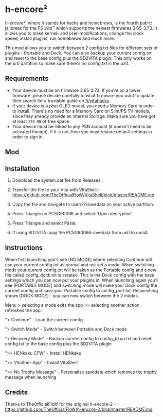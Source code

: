 # h-encore²

*h-encore²*, where *h* stands for hacks and homebrews, is the fourth public jailbreak for the *PS Vita™* which supports the newest firmwares 3.65-3.73. It allows you to make kernel- and user-modifications, change the clock speed, install plugins, run homebrews and much more.

This mod allows you to switch between 2 config.txt files for different sets of plugins - Portable and Dock. You can also backup your current config.txt and reset to the base config plus the SD2VITA plugin. This only works on the ur0 partition so make sure there's no config.txt in the ux0.

## Requirements

- Your device must be on firmware 3.65-3.73. If you're on a lower firmware, please decide carefully to what firmware you want to update, then search for a trustable guide on [/r/vitahacks](https://www.reddit.com/r/vitahacks/).
- If your device is a phat OLED model, you need a Memory Card in order to install. There's no need for a Memory Card on Slim/PS TV models, since they already provide an Internal Storage. Make sure you have got at least `270 MB` of free space.
- Your device must be linked to any PSN account (it doesn't need to be activated though). If it is not, then you must restore default settings in order to sign in.

## Mod
## Installation

1. Download the system.dat file from Releases.

2. Transfer the file to your Vita with VitaShell - https://github.com/TheOfficialFloW/VitaShell/blob/master/README.md

3. Copy the file and navigate to user/??/savedata on your active partition.

4. Press Triangle on PCSG90096 and select 'Open decrypted'.

5. Press Triangle and select Paste.

4. If using SD2VITA copy the PCSG90096 savedata from ux0 to uma0.

## Instructions

When first launching you'll see [NO MODE] where selecting Continue will use your current config.txt as normal and not set a mode. When switching mode your current config.txt will be taken as the Portable config and a new file called config_dock.txt is created. This is the Dock config with the base settings which you can now put your plugins in. When launching again you'll see [PORTABLE MODE] and switching mode will make your Dock config the current config and save your Portable config to config_port.txt. Relaunching shows [DOCK MODE] - you can now switch between the 2 modes.

Menu > selecting a mode exits the app >> selecting another action refreshes the app:

"> Continue" - Load the current config

"> Switch Mode" - Switch between Portable and Dock mode

"> Recovery Mode" - Backup current config to config_bkup.txt and reset config.txt to the base config plus the SD2VITA plugin

">> HENkaku CFW" - Install HENkaku

">> VitaShell App" - Install VitaShell

">> No Trophy Message" - Personalise savedata which removes the trophy message when launching

## Credits

Thanks to TheOfficialFloW for the original h-encore-2 - https://github.com/TheOfficialFloW/h-encore-2/blob/master/README.md
